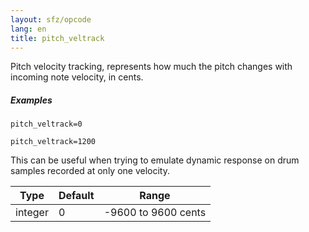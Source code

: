 ```yaml
---
layout: sfz/opcode
lang: en
title: pitch_veltrack
---
```

Pitch velocity tracking, represents how much the pitch changes with incoming
note velocity, in cents.

##### Examples

```
pitch_veltrack=0

pitch_veltrack=1200
```

This can be useful when trying to emulate dynamic response on drum samples
recorded at only one velocity.

| Type    | Default | Range               |
| ---     | ---     | ---                 |
| integer | 0       | -9600 to 9600 cents |
